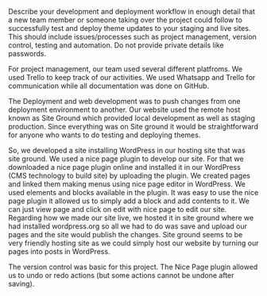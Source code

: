 Describe your development and deployment workflow in enough detail that a new team member or someone taking over the project could follow to successfully test and deploy theme updates to your staging and live sites. This should include issues/processes such as project management, version control, testing and automation. Do not provide private details like passwords.

For project management, our team used several different platfroms. We used Trello to keep track of our activities. We used Whatsapp and Trello for communication while all documentation was done on GitHub.

The Deployment and web development was to push changes from one deployment environment to another.
Our website used the remote host known as Site Ground which provided local development as well as staging production. 
Since everything was on Site ground it would be straightforward for anyone who wants to do testing and deploying themes. 

So, we developed a site installing WordPress in our hosting site that was site ground. We used a nice page plugin to develop our site. For that we downloaded a nice page plugin online and installed it in our WordPress (CMS technology to build site) by uploading the plugin. We created pages and linked them making menus using nice page editor in WordPress. We used elements and blocks available in the plugin. It was easy to use the nice page plugin it allowed us to simply add a block and add contents to it. We can just view page and click on edit with nice page to edit our site. 
Regarding how we made our site live, we hosted it in site ground where we had installed wordpress.org so all we had to do was save and upload our pages and the site would publish the changes. Site ground seems to be very friendly hosting site as we could simply host our website by turning our pages into posts in WordPress.

The version control was basic for this project. The Nice Page plugin allowed us to undo or redo actions (but some actions cannot be undone after saving).


